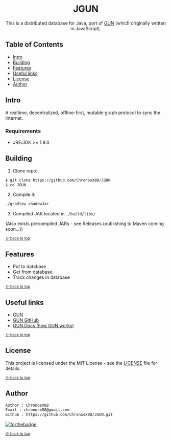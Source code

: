 <p align="center">
	<h1 align="center">JGUN</h1>
	<p align="center">
  This is a distributed database for Java, port of <a href="https://gun.eco">GUN</a> (which originally written in JavaScript).
  </p>
 </p>

<!-- Used for the "back to top" links within the document -->
<div id="contents"></div>

## Table of Contents

- [Intro](#intro)
- [Building](#building)
- [Features](#features)
- [Useful links](#useful-links)
- [License](#license)
- [Author](#author)

## Intro
A realtime, decentralized, offline-first, mutable graph protocol to sync the Internet.

### Requirements
* JRE/JDK >= 1.8.0

## Building
1. Clone repo:
```bash
$ git clone https://github.com/ChronosX88/JGUN
$ cd JGUN
```
2. Compile it:
```bash
./gradlew shadowJar
```
3. Compiled JAR located in `./build/libs/`

(Also exists precompiled JARs - see Releases (publishing to Maven coming soon...))

<sub>[⇧ back to top](#contents)</sub>

## Features
- Put to database
- Get from database
- Track changes in database

<sub>[⇧ back to top](#contents)</sub>

## Useful links

- [GUN](https://gun.eco)
- [GUN GitHub](https://github.com/amark/gun)
- [GUN Docs (how GUN works)](https://gun.eco/docs)

<sub>[⇧ back to top](#contents)</sub>

## License

This project is licensed under the MIT License - see the [LICENSE](LICENSE) file for details.

<sub>[⇧ back to top](#contents)</sub>

## Author

```txt
Author : ChronosX88
Email : chronosx88@gmail.com
Github : https://github.com/ChronosX88/JGUN.git
```

[![forthebadge](https://forthebadge.com/images/badges/built-with-love.svg)](https://forthebadge.com)

<sub>[⇧ back to top](#contents)</sub>
